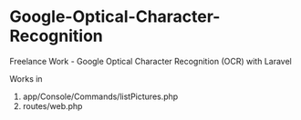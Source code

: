 # Google-Optical-Character-Recognition
Freelance Work - Google Optical Character Recognition (OCR) with Laravel

Works in 
1) app/Console/Commands/listPictures.php
2) routes/web.php
